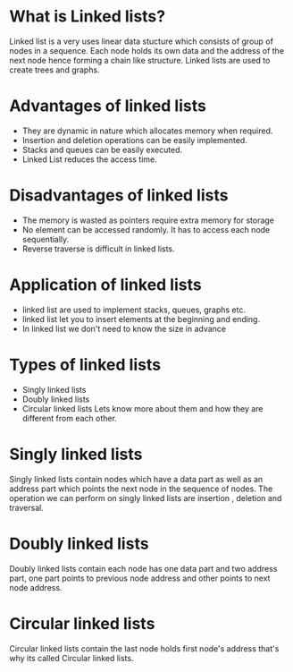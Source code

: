 # What is Linked lists?

Linked list is a very uses linear data stucture which consists of group of nodes in a sequence. Each node holds its own data and the address of the next node hence forming a chain like structure. Linked lists are used to create trees and graphs.

# Advantages of linked lists
- They are dynamic in nature which allocates memory when required.
- Insertion and deletion operations  can be easily implemented.
- Stacks and queues can be easily executed.
- Linked List reduces the access time.

# Disadvantages of linked lists
- The memory is wasted as pointers require extra memory for storage
- No element can be accessed randomly. It has to access each node sequentially.
- Reverse traverse is difficult in linked lists.
# Application of linked lists
- linked list are used to implement stacks, queues, graphs etc.
- linked list let you to insert elements at the beginning  and ending.
- In linked list we don't need to know the size in advance

# Types of linked lists
- Singly linked lists
- Doubly linked lists
- Circular linked lists
Lets know more about them and how they are different from each other.
# Singly linked lists
Singly linked lists contain nodes which have a data part as well as an address part which points the next node in the sequence of nodes.
The operation we can perform on singly linked lists are insertion , deletion and traversal.

# Doubly linked lists 
Doubly linked lists contain each node has one data part and two address part, one part points to previous node address and other points to next node address.

# Circular linked lists
Circular linked lists contain the last node holds first node's address that's why its called Circular linked lists.
